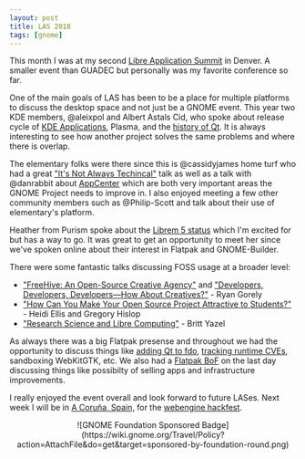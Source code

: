 ```yaml
---
layout: post
title: LAS 2018
tags: [gnome]
---
```


This month I was at my second [Libre Application Summit](https://las.gnome.org) in Denver.
A smaller event than GUADEC but personally was my favorite conference so far.

<!--more-->

One of the main goals of LAS has been to be a place for multiple platforms to discuss the desktop space
and not just be a GNOME event. This year two KDE members, @aleixpol and Albert Astals Cid, who spoke about
release cycle of [KDE Applications](https://twitter.com/LASGNOME/status/1038204872678629376), Plasma, and the [history of Qt](https://twitter.com/LASGNOME/status/1038084533206372352).
It is always interesting to see how another project solves the same problems and where there is overlap.

The elementary folks were there since this is @cassidyjames home turf who had a great ["It's Not Always Techincal"](https://twitter.com/LASGNOME/status/1038158404328607744) talk as well as a talk with @danrabbit about [AppCenter](https://twitter.com/LASGNOME/status/1038177696071774208) which are both very important areas the GNOME Project needs to improve
in. I also enjoyed meeting a few other community members such as @Philip-Scott and
talk about their use of elementary's platform.

Heather from Purism spoke about the [Librem 5 status](https://twitter.com/LASGNOME/status/1038536036501086209)
which I'm excited for but has a way to go. It was great to get an opportunity to meet her since we've spoken
online about their interest in Flatpak and GNOME-Builder.

There were some fantastic talks discussing FOSS usage at a broader level:

- ["FreeHive: An Open-Source Creative Agency"](https://twitter.com/LASGNOME/status/1038098083102580739) and ["Developers, Developers, Developers—How About Creatives?"](https://twitter.com/LASGNOME/status/1038163877333266434) - Ryan Gorely
- ["How Can You Make Your Open Source Project Attractive to Students?"](https://twitter.com/LASGNOME/status/1038113840037289984) - Heidi Ellis and Gregory Hislop
- ["Research Science and Libre Computing"](https://twitter.com/LASGNOME/status/1038551786511101953) - Britt Yazel

As always there was a big Flatpak presense and throughout we had the opportunity to discuss things like
[adding Qt to fdo](https://gitlab.com/freedesktop-sdk/freedesktop-sdk/issues/356), [tracking runtime CVEs](https://github.com/tingping/flatpak-cve-checker), sandboxing WebKitGTK, etc. We also had a [Flatpak BoF](https://github.com/flatpak/flatpak/wiki/LAS-GNOME-Flatpak-BoF) on the last day
discussing things like possibilty of selling apps and infrastructure improvements.

I really enjoyed the event overall and look forward to future LASes. Next week I will be in [A Coruña, Spain,](https://en.wikipedia.org/wiki/A_Coru%C3%B1a)
for the [webengine hackfest](https://webengineshackfest.org/2018/).

<div style="text-align:center" markdown="1">
![GNOME Foundation Sponsored Badge](https://wiki.gnome.org/Travel/Policy?action=AttachFile&do=get&target=sponsored-by-foundation-round.png)
</div>
